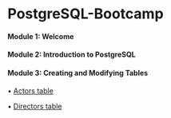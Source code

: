 # PostgreSQL-Bootcamp

#### Module 1: Welcome

#### Module 2: Introduction to PostgreSQL

#### Module 3: Creating and Modifying Tables

• [Actors table](https://github.com/defnebusecelik/PostgreSQL-Bootcamp/blob/main/creating_actors_table.sql)

• [Directors table](https://github.com/defnebusecelik/PostgreSQL-Bootcamp/blob/main/creating_directors_table.sql)


